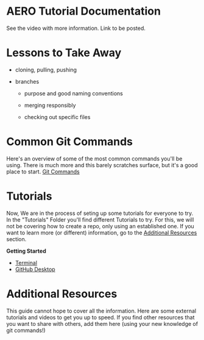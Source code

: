 # AERO Tutorial Documentation

See the video with more information. Link to be posted.

# Lessons to Take Away

 - cloning, pulling, pushing
 
 - branches

     - purpose and good naming conventions

     - merging responsibly

     - checking out specific files

# Common Git Commands

Here's an overview of some of the most common commands you'll be using. There is much more and this barely scratches surface, but it's a good place to start. [Git Commands](Git_Commands.md)

# Tutorials

Now, We are in the process of seting up some tutorials for everyone to try. In the "Tutorials" Folder you'll find different Tutorials to try. For this, we will not be covering how to create a repo, only using an established one. If you want to learn more (or different) information, go to the [Additional Resources](#addition-resources) section. 

**Getting Started** 
 
 - [Terminal](Tutorials/1_Terminal_GettingStarted.md)
 - [GitHub Desktop](Tutorials/1_GitHub_GettingStarted.md)

# Additional Resources

This guide cannot hope to cover all the information. Here are some external tutorials and videos to get you up to speed. If you find other resources that you want to share with others, add them here (using your new knowledge of git commands!)
